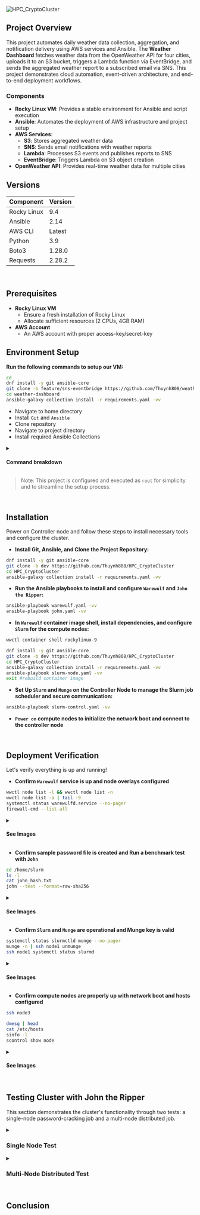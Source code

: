 ![HPC_CryptoCluster](https://i.imgur.com/31TiOpL.png)

## Project Overview
This project automates daily weather data collection, aggregation, and notification delivery using AWS services and Ansible. The **Weather Dashboard** fetches weather data from the OpenWeather API for four cities, uploads it to an S3 bucket, triggers a Lambda function via EventBridge, and sends the aggregated weather report to a subscribed email via SNS. This project demonstrates cloud automation, event-driven architecture, and end-to-end deployment workflows.

### Components

- **Rocky Linux VM**: Provides a stable environment for Ansible and script execution
- **Ansible**: Automates the deployment of AWS infrastructure and project setup
- **AWS Services**:
  - **S3**: Stores aggregated weather data
  - **SNS**: Sends email notifications with weather reports
  - **Lambda**: Processes S3 events and publishes reports to SNS
  - **EventBridge**: Triggers Lambda on S3 object creation
- **OpenWeather API**: Provides real-time weather data for multiple cities

## Versions

| Component        | Version  |
|------------------|----------|
| Rocky Linux      | 9.4      |
| Ansible          | 2.14     |
| AWS CLI          | Latest   |
| Python           | 3.9      |
| Boto3            | 1.28.0   |
| Requests         | 2.28.2   |

<br>

## Prerequisites

- **Rocky Linux VM**
   - Ensure a fresh installation of Rocky Linux
   - Allocate sufficient resources (2 CPUs, 4GB RAM)
- **AWS Account**
   - An AWS account with proper access-key/secret-key

## Environment Setup

**Run the following commands to setup our VM:**
```bash
cd
dnf install -y git ansible-core
git clone -b feature/sns-eventbridge https://github.com/Thuynh808/weather-dashboard
cd weather-dashboard
ansible-galaxy collection install -r requirements.yaml -vv
```
  - Navigate to home directory
  - Install `Git` and `Ansible`
  - Clone repository
  - Navigate to project directory
  - Install required Ansible Collections
  
  
  
  
  <details close>
  <summary> <h4>Command breakdown</h4> </summary>
    
  - Navigate to home directory
  - Install `Git` and `Ansible`
  - Clone repository
  - Navigate to project directory
  - Install required Ansible Collections
  </details>

> Note: This project is configured and executed as `root` for simplicity and to streamline the setup process.
<br>   

## Installation

Power on Controller node and follow these steps to install necessary tools and configure the cluster.

- **Install Git, Ansible, and Clone the Project Repository:**
```bash
dnf install -y git ansible-core
git clone -b dev https://github.com/Thuynh808/HPC_CryptoCluster
cd HPC_CryptoCluster
ansible-galaxy collection install -r requirements.yaml -vv
```
- **Run the Ansible playbooks to install and configure `Warewulf` and `John the Ripper`:**
```bash
ansible-playbook warewulf.yaml -vv
ansible-playbook john.yaml -vv
```
- **In `Warewulf` container image shell, install dependencies, and configure `Slurm` for the compute nodes:**
```bash
wwctl container shell rockylinux-9
```
```bash
dnf install -y git ansible-core
git clone -b dev https://github.com/Thuynh808/HPC_CryptoCluster
cd HPC_CryptoCluster
ansible-galaxy collection install -r requirements.yaml -vv
ansible-playbook slurm-node.yaml -vv
exit #rebuild container image
```
- **Set Up `Slurm` and `Munge` on the Controller Node to manage the Slurm job scheduler and secure communication:**
```bash
ansible-playbook slurm-control.yaml -vv
```
- **`Power on` compute nodes to initialize the network boot and connect to the controller node**

<br>

## Deployment Verification

Let's verify everything is up and running!

- **Confirm `Warewulf` service is up and node overlays configured**
```bash
wwctl node list -l && wwctl node list -n
wwctl node list -a | tail -9
systemctl status warewulfd.service --no-pager
firewall-cmd --list-all
```
  <details close>
  <summary> <h4>See Images</h4> </summary>
  
  ![HPC_CryptoCluster](https://i.imgur.com/Julx1xb.png)
  ![HPC_CryptoCluster](https://i.imgur.com/82vV2aF.png)
  <br><br>
  </details>
  
- **Confirm sample password file is created and Run a benchmark test with `John`**
```bash
cd /home/slurm
ls -l
cat john_hash.txt
john --test --format=raw-sha256
```
  <details close>
  <summary> <h4>See Images</h4> </summary>
  
  ![HPC_CryptoCluster](https://i.imgur.com/UCc5IMD.png)
  <br><br>
  </details>
  
- **Confirm `Slurm` and `Munge` are operational and Munge key is valid**
```bash
systemctl status slurmctld munge --no-pager
munge -n | ssh node1 unmunge
ssh node1 systemctl status slurmd
```
  <details close>
  <summary> <h4>See Images</h4> </summary>
  
  ![HPC_CryptoCluster](https://i.imgur.com/AvlmOHC.png)
  ![HPC_CryptoCluster](https://i.imgur.com/zQkYUcj.png)
  <br><br>
  </details>
  
- **Confirm compute nodes are properly up with network boot and hosts configured**
```bash
ssh node3
```
```bash
dmesg | head
cat /etc/hosts
sinfo -l
scontrol show node
```
  <details close>
  <summary> <h4>See Images</h4> </summary>
    
  ![HPC_CryptoCluster](https://i.imgur.com/xY4asql.png)
  ![HPC_CryptoCluster](https://i.imgur.com/RHsmczr.png)
  <br><br>
  </details>
<br>   


## Testing Cluster with John the Ripper

This section demonstrates the cluster's functionality through two tests: a single-node password-cracking job and a multi-node distributed job.

<details close>
<summary> <h3>Single Node Test</h3> </summary>

- **Submit the sbatch password-cracking job on a single compute node**
```bash
cd /home/slurm
sbatch john_test.sh
```
- **Verify the job is submitted and running on single node**
```bash
sinfo -l
scontrol show job <JobId>
```
![HPC_CryptoCluster](https://i.imgur.com/MnZO0Tu.png)

- With 2 cpus, Slurm can be configured to allocate 2 processes to split the load of the job
     
![HPC_CryptoCluster](https://i.imgur.com/lk5kop8.png)  

- **Confirm finished job and view results**
```bash
scontrol show job <JobId>
cat /home/slurm/john_result.log
```

- The job ran efficiently and recovered all 10 target passwords within 16 minutes and 22 seconds, confirming the effectiveness of the single-node configuration for password cracking.
    
![HPC_CryptoCluster](https://i.imgur.com/kv4N547.png)

</details>

<details close>
<summary> <h3>Multi-Node Distributed Test</h3> </summary>
  
- **Now we'll submit the distributed job**
```bash
cd /home/slurm
sbatch john_distributed.sh
sleep 5
sinfo -l
scontrol show job <JobId>
```

- The job is allocated across three nodes (node[1-3]), with each node contributing 2 CPUs for a total of 6 CPUs.
    
![HPC_CryptoCluster](https://i.imgur.com/4Sp87TD.png)
  
- **Confirm job finished and view results**
```bash
scontrol show job <JobId>
cat /home/slurm/john_distributed_result.log
```
![HPC_CryptoCluster](https://i.imgur.com/qB3Oj56.png) 

</details>
<br>

## Conclusion
